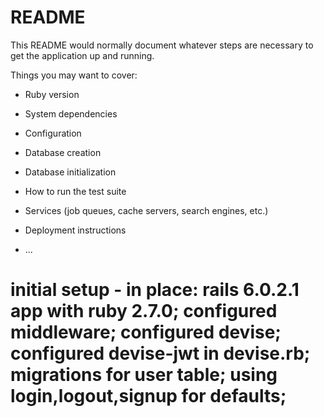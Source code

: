# README

This README would normally document whatever steps are necessary to get the
application up and running.

Things you may want to cover:

* Ruby version

* System dependencies

* Configuration

* Database creation

* Database initialization

* How to run the test suite

* Services (job queues, cache servers, search engines, etc.)

* Deployment instructions

* ...
# initial setup - in place: rails 6.0.2.1 app with ruby 2.7.0; configured middleware; configured devise; configured devise-jwt in devise.rb; migrations for user table; using login,logout,signup for defaults;
